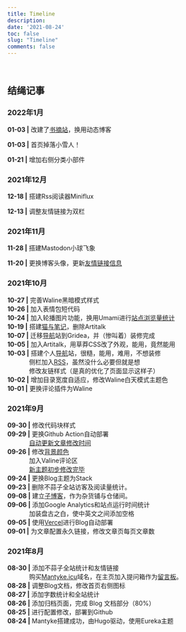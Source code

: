 ```yaml
---
title: Timeline
description: 
date: '2021-08-24'
toc: false
slug: "Timeline"
comments: false
---
```


<style>
.article-header {
    display: none;
  }
.article-footer {
  display: none;
  }
</style>
<br>

## 结绳记事
### 2022年1月

**01-03 |** 改建了[书摘站](https://ink.mantyke.icu/)，换用动态博客

**01-03 |** 首页掉落小雪人！

**01-21 |** 增加右侧分类小部件

### 2021年12月

**12-18 |**  搭建Rss阅读器Miniflux

**12-13 |**  调整友情链接为双栏

### 2021年11月

**11-28 |** 搭建Mastodon小球飞象

**11-20 |** 更换博客头像，更新[友情链接信息](https://mantyke.icu/links/)

### 2021年10月
**10-27 |** 完善Waline黑暗模式样式    
**10-26 |** 加入表情包短代码  
**10-24 |** 加入轮播图片功能，换用Umami进行[站点浏览量统计](https://umami.mantyke.icu/share/f0Z0rGyU/%E5%B0%8F%E7%90%83%E9%A3%9E%E9%B1%BC)  
**10-19 |** 搭建[猫与笔记](https://doc.mantyke.icu)，删除Artitalk   
**10-07 |** 迁移[导航](https://archive.mantyke.icu/)站到Gridea，并（惨叫着）装修完成   
**10-05 |** 加入Artitalk，用草莽CSS改了外观，能用，竟然能用    
**10-03 |** 搭建个人[导航](https://archive.mantyke.icu/)站，很糙，能用，难用，不想装修      
&emsp;&emsp;&ensp;&emsp;侧栏加入[RSS](http://localhost:1313/index.xml)，虽然没什么必要但就是想   
&emsp;&emsp;&ensp;&emsp;修改友链样式（是真的优化了页面显示这样子）    
**10-02 |** 增加目录宽度自适应，修改Waline白天模式主题色     
**10-01 |** 更换评论插件为Waline    

### 2021年9月
**09-30 |** 修改代码块样式  
**09-29 |** 更换Github Action自动部署   
&emsp;&emsp;&ensp;&emsp;[自动更新文章修改时间](https://mantyke.icu/2021/47a5331b/)   
**09-26 |** 修改[背景颜色](https://mantyke.icu/2021/a08f1963/)  
&emsp;&emsp;&ensp;&emsp;加入Valine评论区     
&emsp;&emsp;&ensp;&emsp;[新主题初步修改完毕](https://mantyke.icu/2021/f9f0ec87/)     
**09-24 |** 更换Blog主题为Stack  
**09-23 |** 删除不蒜子全站访客及阅读量统计。  
**09-08 |** 建立[子博客](https://ink.mantyke.icu)，作为杂货铺与仓储间。  
**09-06 |** 添加Google Analytics和站点运行时间统计  
&emsp;&emsp;&ensp;&emsp;加装盘古之白，使中英文之间添加空格  
**09-05 |** 使用[Vercel](https://vercel.com/dashboard)进行Blog自动部署  
**09-01 |** 为文章配置永久链接，修改文章页每页文章数  
### 2021年8月
**08-30 |** 添加不蒜子全站统计和友情链接  
&emsp;&emsp;&ensp;&emsp;购买[Mantyke.icu](https://mantyke.icu)域名，在主页加入提问箱作为[留言板](https://box.n3ko.co/_/Mantyke)。  
**08-28 |** 调整Blog文档，修改首页右侧图标  
**08-27 |** 添加字数统计和全站统计  
**08-26 |** 添加归档页面，完成 Blog 文档部分（80%）  
**08-25 |** 进行配置修改，部署到Github    
**08-24 |** Mantyke搭建成功，由Hugo驱动，使用Eureka主题

<br>  
